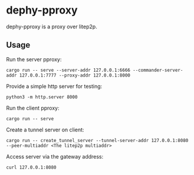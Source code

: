 # dephy-pproxy

dephy-pproxy is a proxy over litep2p.

## Usage
Run the server pproxy:
```shell
cargo run -- serve --server-addr 127.0.0.1:6666 --commander-server-addr 127.0.0.1:7777 --proxy-addr 127.0.0.1:8000
```

Provide a simple http server for testing:
```shell
python3 -m http.server 8000
```

Run the client pproxy:
```shell
cargo run -- serve
```

Create a tunnel server on client:
```shell
cargo run -- create_tunnel_server --tunnel-server-addr 127.0.0.1:8080 --peer-multiaddr <The litep2p multiaddr>
```

Access server via the gateway address:
```shell
curl 127.0.0.1:8080
```
